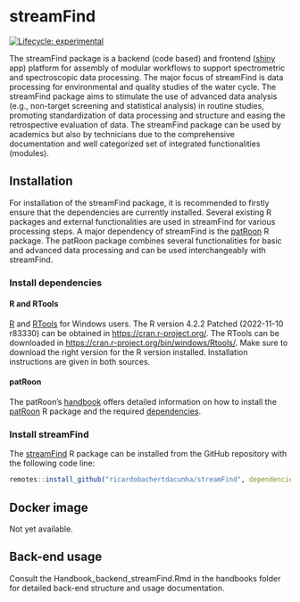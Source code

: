 
<!-- README.md is generated from README.Rmd. Please edit that file -->

# streamFind

<!-- badges: start -->

[![Lifecycle:
experimental](https://img.shields.io/badge/lifecycle-experimental-orange.svg)](https://lifecycle.r-lib.org/articles/stages.html#experimental)
<!-- badges: end -->

The streamFind package is a backend (code based) and frontend
([shiny](https://shiny.rstudio.com/) app) platform for assembly of
modular workflows to support spectrometric and spectroscopic data
processing. The major focus of streamFind is data processing for
environmental and quality studies of the water cycle. The streamFind
package aims to stimulate the use of advanced data analysis (e.g.,
non-target screening and statistical analysis) in routine studies,
promoting standardization of data processing and structure and easing
the retrospective evaluation of data. The streamFind package can be used
by academics but also by technicians due to the comprehensive
documentation and well categorized set of integrated functionalities
(modules).

## Installation

For installation of the streamFind package, it is recommended to firstly
ensure that the dependencies are currently installed. Several existing R
packages and external functionalities are used in streamFind for various
processing steps. A major dependency of streamFind is the
[patRoon](https://github.com/rickhelmus/patRoon) R package. The patRoon
package combines several functionalities for basic and advanced data
processing and can be used interchangeably with streamFind.

### Install dependencies

#### R and RTools

[R](https://cran.r-project.org/) and
[RTools](https://cran.r-project.org/bin/windows/Rtools/) for Windows
users. The R version 4.2.2 Patched (2022-11-10 r83330) can be obtained
in <https://cran.r-project.org/>. The RTools can be downloaded in
<https://cran.r-project.org/bin/windows/Rtools/>. Make sure to download
the right version for the R version installed. Installation instructions
are given in both sources.

#### patRoon

The patRoon’s
[handbook](https://rickhelmus.github.io/patRoon/handbook_bd/manual-installation.html#r-prerequisites)
offers detailed information on how to install the
[patRoon](https://github.com/rickhelmus/patRoon) R package and the
required
[dependencies](https://rickhelmus.github.io/patRoon/handbook_bd/manual-installation.html#other-dependencies).

### Install streamFind

The [streamFind](https://github.com/ricardobachertdacunha/streamFind) R
package can be installed from the GitHub repository with the following
code line:

``` r
remotes::install_github("ricardobachertdacunha/streamFind", dependencies = TRUE)
```

## Docker image

Not yet available.

## Back-end usage

Consult the Handbook_backend_streamFind.Rmd in the handbooks folder for
detailed back-end structure and usage documentation.
